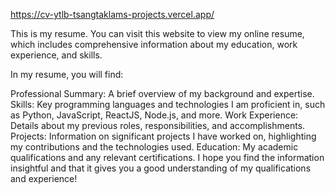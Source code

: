 https://cv-ytlb-tsangtaklams-projects.vercel.app/

This is my resume. You can visit this website to view my online resume, which includes comprehensive information about my education, work experience, and skills.

In my resume, you will find:

Professional Summary: A brief overview of my background and expertise.
Skills: Key programming languages and technologies I am proficient in, such as Python, JavaScript, ReactJS, Node.js, and more.
Work Experience: Details about my previous roles, responsibilities, and accomplishments.
Projects: Information on significant projects I have worked on, highlighting my contributions and the technologies used.
Education: My academic qualifications and any relevant certifications.
I hope you find the information insightful and that it gives you a good understanding of my qualifications and experience!